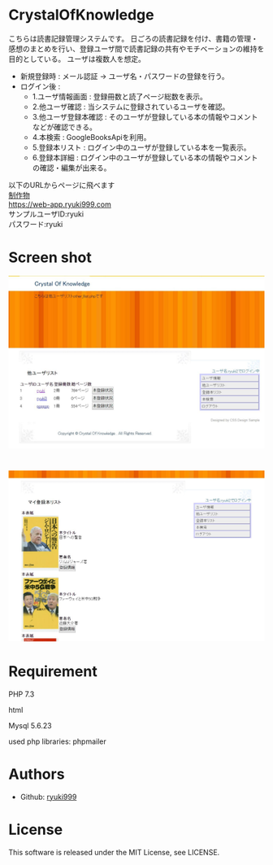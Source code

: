 # CrystalOfKnowledge
こちらは読書記録管理システムです。
日ごろの読書記録を付け、書籍の管理・感想のまとめを行い、登録ユーザ間で読書記録の共有やモチベーションの維持を目的としている。
ユーザは複数人を想定。
- 新規登録時 : メール認証 → ユーザ名・パスワードの登録を行う。
- ログイン後 :
  - 1.ユーザ情報画面 : 登録冊数と読了ページ総数を表示。
  - 2.他ユーザ確認 : 当システムに登録されているユーザを確認。
  - 3.他ユーザ登録本確認 : そのユーザが登録している本の情報やコメントなどが確認できる。
  - 4.本検索 : GoogleBooksApiを利用。
  - 5.登録本リスト : ログイン中のユーザが登録している本を一覧表示。
  - 6.登録本詳細 : ログイン中のユーザが登録している本の情報やコメントの確認・編集が出来る。

以下のURLからページに飛べます  
[制作物](https://web-app.ryuki999.com)  
https://web-app.ryuki999.com  
サンプルユーザID:ryuki  
パスワード:ryuki

# Screen shot
![read2](https://github.com/ryuki999/CrystalOfKnowledge/blob/master/img/read2.JPG)
#
![read1](https://github.com/ryuki999/CrystalOfKnowledge/blob/master/img/read1.JPG)


# Requirement
PHP 7.3

html

Mysql 5.6.23

used php libraries: phpmailer

# Authors
- Github: [ryuki999](https://github.com/ryuki999)

# License
This software is released under the MIT License, see LICENSE.
